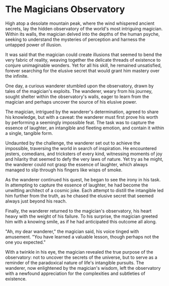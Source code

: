 # The Magicians Observatory

High atop a desolate mountain peak, where the wind whispered ancient secrets, lay the hidden observatory of the world's most intriguing magician. Within its walls, the magician delved into the depths of the human psyche, seeking to understand the mysteries of perception and harness the untapped power of illusion.

It was said that the magician could create illusions that seemed to bend the very fabric of reality, weaving together the delicate threads of existence to conjure unimaginable wonders. Yet for all his skill, he remained unsatisfied, forever searching for the elusive secret that would grant him mastery over the infinite.

One day, a curious wanderer stumbled upon the observatory, drawn by tales of the magician's exploits. The wanderer, weary from his journey, sought shelter within the observatory's walls, eager to learn from the magician and perhaps uncover the source of his elusive power.

The magician, intrigued by the wanderer's determination, agreed to share his knowledge, but with a caveat: the wanderer must first prove his worth by performing a seemingly impossible feat. The task was to capture the essence of laughter, an intangible and fleeting emotion, and contain it within a single, tangible form.

Undaunted by the challenge, the wanderer set out to achieve the impossible, traversing the world in search of inspiration. He encountered jesters, comedians, and tricksters of every kind, witnessing moments of joy and hilarity that seemed to defy the very laws of nature. Yet try as he might, the wanderer could not grasp the essence of laughter, which always managed to slip through his fingers like wisps of smoke.

As the wanderer continued his quest, he began to see the irony in his task. In attempting to capture the essence of laughter, he had become the unwitting architect of a cosmic joke. Each attempt to distill the intangible led him further from the truth, as he chased the elusive secret that seemed always just beyond his reach.

Finally, the wanderer returned to the magician's observatory, his heart heavy with the weight of his failure. To his surprise, the magician greeted him with a knowing smile, as if he had anticipated this outcome all along.

"Ah, my dear wanderer," the magician said, his voice tinged with amusement. "You have learned a valuable lesson, though perhaps not the one you expected."

With a twinkle in his eye, the magician revealed the true purpose of the observatory: not to uncover the secrets of the universe, but to serve as a reminder of the paradoxical nature of life's intangible pursuits. The wanderer, now enlightened by the magician's wisdom, left the observatory with a newfound appreciation for the complexities and subtleties of existence.
